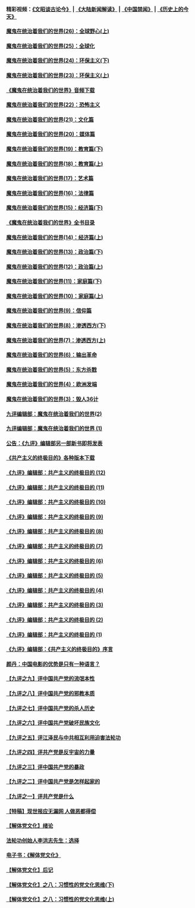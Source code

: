 #### 精彩视频：[《文昭谈古论今》](https://github.com/gfw-breaker/wenzhao/blob/master/README.md?t=12221531) | [《大陆新闻解读》](https://github.com/gfw-breaker/ntdtv-comedy/blob/master/README.md?t=12221531) | [《中国禁闻》](https://github.com/gfw-breaker/ntdtv-news/blob/master/README.md?t=12221531) | [《历史上的今天》](https://github.com/gfw-breaker/today-in-history/blob/master/README.md?t=12221531) 

#### [魔鬼在统治着我们的世界(26)：全球野心(上)](../pages/nsc422/n10900318.md?t=12221531) 

#### [魔鬼在统治着我们的世界(25)：全球化](../pages/nsc422/n10788205.md?t=12221531) 

#### [魔鬼在统治着我们的世界(24)：环保主义(下)](../pages/nsc422/n10695307.md?t=12221531) 

#### [魔鬼在统治着我们的世界(23)：环保主义(上)](../pages/nsc422/n10688613.md?t=12221531) 

#### [《魔鬼在统治着我们的世界》音频下载](../pages/nsc422/n10635553.md?t=12221531) 

#### [魔鬼在统治着我们的世界(22)：恐怖主义](../pages/nsc422/n10614727.md?t=12221531) 

#### [魔鬼在统治着我们的世界(21)：文化篇](../pages/nsc422/n10597706.md?t=12221531) 

#### [魔鬼在统治着我们的世界(20)：媒体篇](../pages/nsc422/n10586579.md?t=12221531) 

#### [魔鬼在统治着我们的世界(19)：教育篇(下)](../pages/nsc422/n10564808.md?t=12221531) 

#### [魔鬼在统治着我们的世界(18)：教育篇(上)](../pages/nsc422/n10526970.md?t=12221531) 

#### [魔鬼在统治着我们的世界(17)：艺术篇](../pages/nsc422/n10499093.md?t=12221531) 

#### [魔鬼在统治着我们的世界(16)：法律篇](../pages/nsc422/n10485969.md?t=12221531) 

#### [魔鬼在统治着我们的世界(15)：经济篇(下)](../pages/nsc422/n10469975.md?t=12221531) 

#### [《魔鬼在统治着我们的世界》全书目录](../pages/nsc422/n10464261.md?t=12221531) 

#### [魔鬼在统治着我们的世界(14)：经济篇(上)](../pages/nsc422/n10457370.md?t=12221531) 

#### [魔鬼在统治着我们的世界(13)：政治篇(下)](../pages/nsc422/n10448270.md?t=12221531) 

#### [魔鬼在统治着我们的世界(12)：政治篇(上)](../pages/nsc422/n10444576.md?t=12221531) 

#### [魔鬼在统治着我们的世界(11)：家庭篇(下)](../pages/nsc422/n10440961.md?t=12221531) 

#### [魔鬼在统治着我们的世界(10)：家庭篇(上)](../pages/nsc422/n10435448.md?t=12221531) 

#### [魔鬼在统治着我们的世界(9)：信仰篇](../pages/nsc422/n10432159.md?t=12221531) 

#### [魔鬼在统治着我们的世界(8)：渗透西方(下)](../pages/nsc422/n10429603.md?t=12221531) 

#### [魔鬼在统治着我们的世界(7)：渗透西方(上)](../pages/nsc422/n10426013.md?t=12221531) 

#### [魔鬼在统治着我们的世界(6)：输出革命](../pages/nsc422/n10421536.md?t=12221531) 

#### [魔鬼在统治着我们的世界(5)：东方杀戮](../pages/nsc422/n10417707.md?t=12221531) 

#### [魔鬼在统治着我们的世界(4)：欧洲发端](../pages/nsc422/n10414890.md?t=12221531) 

#### [魔鬼在统治着我们的世界(3)：毁人36计](../pages/nsc422/n10411583.md?t=12221531) 

#### [九评编辑部：魔鬼在统治着我们的世界(2)](../pages/nsc422/n10410036.md?t=12221531) 

#### [九评编辑部：魔鬼在统治着我们的世界 (1)](../pages/nsc422/n10406825.md?t=12221531) 

#### [公告：《九评》编辑部另一部新书即将发表](../pages/nsc422/n10405104.md?t=12221531) 

#### [《共产主义的终极目的》各种版本下载](../pages/nsc422/n10022138.md?t=12221531) 

#### [《九评》编辑部：共产主义的终极目的 (12)](../pages/nsc422/n9933272.md?t=12221531) 

#### [《九评》编辑部：共产主义的终极目的 (11)](../pages/nsc422/n9924973.md?t=12221531) 

#### [《九评》编辑部：共产主义的终极目的 (10)](../pages/nsc422/n9920883.md?t=12221531) 

#### [《九评》编辑部：共产主义的终极目的 (9)](../pages/nsc422/n9916363.md?t=12221531) 

#### [《九评》编辑部：共产主义的终极目的 (8)](../pages/nsc422/n9912488.md?t=12221531) 

#### [《九评》编辑部：共产主义的终极目的 (7)](../pages/nsc422/n9901176.md?t=12221531) 

#### [《九评》编辑部：共产主义的终极目的 (6)](../pages/nsc422/n9899359.md?t=12221531) 

#### [《九评》编辑部：共产主义的终极目的 (5)](../pages/nsc422/n9893174.md?t=12221531) 

#### [《九评》编辑部：共产主义的终极目的 (4)](../pages/nsc422/n9891246.md?t=12221531) 

#### [《九评》编辑部：共产主义的终极目的 (3)](../pages/nsc422/n9879879.md?t=12221531) 

#### [《九评》编辑部：共产主义的终极目的 (2)](../pages/nsc422/n9876205.md?t=12221531) 

#### [《九评》编辑部：共产主义的终极目的 (1)](../pages/nsc422/n9865857.md?t=12221531) 

#### [《九评》编辑部：《共产主义的终极目的》序言](../pages/nsc422/n9862666.md?t=12221531) 

#### [颜丹：中国电影的优势是只有一种语言？](../pages/nsc422/n9583062.md?t=12221531) 

#### [【九评之九】评中国共产党的流氓本性](../pages/nsc422/n737542.md?t=12221531) 

#### [【九评之八】评中国共产党的邪教本质](../pages/nsc422/n735942.md?t=12221531) 

#### [【九评之七】评中国共产党的杀人历史](../pages/nsc422/n733806.md?t=12221531) 

#### [【九评之六】评中国共产党破坏民族文化](../pages/nsc422/n731667.md?t=12221531) 

#### [【九评之五】评江泽民与中共相互利用迫害法轮功](../pages/nsc422/n730058.md?t=12221531) 

#### [【九评之四】评共产党是反宇宙的力量](../pages/nsc422/n727814.md?t=12221531) 

#### [【九评之三】评中国共产党的暴政](../pages/nsc422/n725597.md?t=12221531) 

#### [【九评之二】评中国共产党是怎样起家的](../pages/nsc422/n723946.md?t=12221531) 

#### [【九评之一】评共产党是什么](../pages/nsc422/n722529.md?t=12221531) 

#### [【特稿】现世报应无漏网 人做恶都得偿](../pages/nsc422/n4215167.md?t=12221531) 

#### [【解体党文化】绪论](../pages/nsc422/n1449356.md?t=12221531) 

#### [法轮功创始人李洪志先生：选择](../pages/nsc422/n3580738.md?t=12221531) 

#### [电子书：《解体党文化》](../pages/nsc422/n1573484.md?t=12221531) 

#### [【解体党文化】后记](../pages/nsc422/n1531999.md?t=12221531) 

#### [【解体党文化】之八：习惯性的党文化思维(下)](../pages/nsc422/n1526477.md?t=12221531) 

#### [【解体党文化】之八：习惯性的党文化思维(上)](../pages/nsc422/n1520631.md?t=12221531) 

